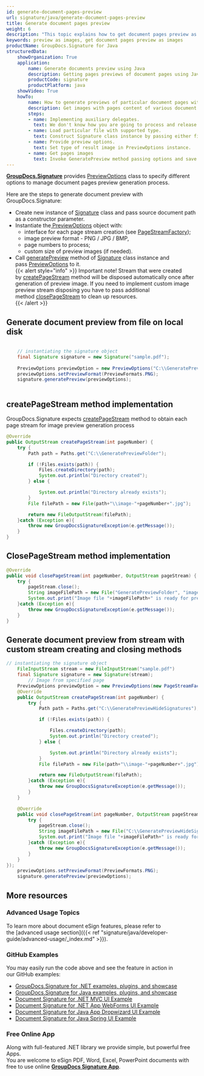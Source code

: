 ```yaml
---
id: generate-document-pages-preview
url: signature/java/generate-document-pages-preview
title: Generate document pages preview
weight: 6
description: "This topic explains how to get document pages preview as images with various options by GroupDocs.Signature API."
keywords: preview as images, get document pages preview as images
productName: GroupDocs.Signature for Java
structuredData:
    showOrganization: True
    application:    
        name: Generate documents preview using Java    
        description: Getting pages previews of document pages using Java language and GroupDocs.Signature for Java APIs
        productCode: signature
        productPlatform: java 
    showVideo: True
    howTo:
        name: How to generate previews of particular document pages with Java 
        description: Get images with pages content of various document types in Java
        steps:
        - name: Implementing auxiliary delegates.
          text: We don't know how you are going to process and release images, so you need to provide CreatePageStream and ReleasePageStream delegates. 
        - name: Load particular file with supported type.
          text: Construct Signature class instance by passing either file path or stream. 
        - name: Provide preview options. 
          text: Set type of result image in PreviewOptions instance.
        - name: Get pages images
          text: Invoke GeneratePreview method passing options and save page images by method from CreatePageStream delegate.
---
```

[**GroupDocs.Signature**](https://products.groupdocs.com/signature/java) provides [PreviewOptions](https://apireference.groupdocs.com/java/signature/com.groupdocs.signature.options/PreviewOptions) class to specify different options to manage document pages preview generation process.  
  
Here are the steps to generate document preview with GroupDocs.Signature:
*   Create new instance of [Signature](https://apireference.groupdocs.com/java/signature/com.groupdocs.signature/Signature) class and pass source document path as a constructor parameter.
*   Instantiate the[ PreviewOptions](https://apireference.groupdocs.com/java/signature/com.groupdocs.signature.options/PreviewOptions) object with:     
    *   interface for each page stream creation (see [PageStreamFactory](https://apireference.groupdocs.com/java/signature/com.groupdocs.signature.options/PageStreamFactory));         
    *   image preview format - PNG / JPG / BMP,         
    *   page numbers to process;        
    *   custom size of preview images (if needed).         
*   Call [generatePreview](https://apireference.groupdocs.com/java/signature/com.groupdocs.signature/Signature#generatePreview(com.groupdocs.signature.options.PreviewOptions)) method of [Signature](https://apireference.groupdocs.com/java/signature/com.groupdocs.signature/Signature) class instance and pass [PreviewOptions](https://apireference.groupdocs.com/java/signature/com.groupdocs.signature.options/PreviewOptions) to it.       
{{< alert style="info" >}}
Important note! Stream that were created by [createPageStream](https://apireference.groupdocs.com/java/signature/com.groupdocs.signature.options/PageStreamFactory#createPageStream(int)) method will be disposed automatically once after generation of preview image. If you need to implement custom image preview stream disposing you have to pass additional method [closePageStream](https://apireference.groupdocs.com/java/signature/com.groupdocs.signature.options/PageStreamFactory#closePageStream(int,%20java.io.OutputStream)) to clean up resources.  
{{< /alert >}}


## Generate document preview from file on local disk

```java
   
	// instantiating the signature object
    final Signature signature = new Signature("sample.pdf");
     
	PreviewOptions previewOption = new PreviewOptions("C:\\GeneratePreviewHideSignatures\\image.jpg", 0);
	previewOptions.setPreviewFormat(PreviewFormats.PNG);
	signature.generatePreview(previewOptions);
    

```

## createPageStream method implementation

GroupDocs.Signature expects [createPageStream](https://apireference.groupdocs.com/java/signature/com.groupdocs.signature.options/PageStreamFactory#createPageStream(int)) method to obtain each page stream for image preview generation process

```java
@Override
public OutputStream createPageStream(int pageNumber) {
    try {
        Path path = Paths.get("C:\\GeneratePreviewFolder");

        if (!Files.exists(path)) {
            Files.createDirectory(path);
            System.out.println("Directory created");
        } else {

            System.out.println("Directory already exists");
        }
        File filePath = new File(path+"\\image-"+pageNumber+".jpg");

        return new FileOutputStream(filePath);
    }catch (Exception e){
        throw new GroupDocsSignatureException(e.getMessage());
    }
}
```

## ClosePageStream method implementation

```java
@Override
public void closePageStream(int pageNumber, OutputStream pageStream) {
    try {
        pageStream.close();
        String imageFilePath = new File("GeneratePreviewFolder", "image-" +pageNumber +  ".jpg").getPath();
        System.out.print("Image file "+imageFilePath+" is ready for preview");
    }catch (Exception e){
        throw new GroupDocsSignatureException(e.getMessage());
    }
}
```

## Generate document preview from stream with custom stream creating and closing methods

```java
// instantiating the signature object
	FileInputStream stream = new FileInputStream("sample.pdf")
    final Signature signature = new Signature(stream);
        // Image from specified page
	PreviewOptions previewOption = new PreviewOptions(new PageStreamFactory() {
    @Override
    public OutputStream createPageStream(int pageNumber) {
        try {
            Path path = Paths.get("C:\\GeneratePreviewHideSignatures");

            if (!Files.exists(path)) {

                Files.createDirectory(path);
                System.out.println("Directory created");
            } else {

                System.out.println("Directory already exists");
            }
            File filePath = new File(path+"\\image-"+pageNumber+".jpg");

            return new FileOutputStream(filePath);
        }catch (Exception e){
            throw new GroupDocsSignatureException(e.getMessage());
        }
    }

    @Override
    public void closePageStream(int pageNumber, OutputStream pageStream) {
        try {
            pageStream.close();
            String imageFilePath = new File("C:\\GeneratePreviewHideSignatures", "image-" +pageNumber +  ".jpg").getPath();
            System.out.print("Image file "+imageFilePath+" is ready for preview");
        }catch (Exception e){
            throw new GroupDocsSignatureException(e.getMessage());
        }
    }
});
	previewOptions.setPreviewFormat(PreviewFormats.PNG);
	signature.generatePreview(previewOptions);


```

## More resources 

### Advanced Usage Topics 

To learn more about document eSign features, please refer to the [advanced usage section]({{< ref "signature/java/developer-guide/advanced-usage/_index.md" >}}).

### GitHub Examples  

You may easily run the code above and see the feature in action in our GitHub examples:

*   [GroupDocs.Signature for .NET examples, plugins, and showcase](https://github.com/groupdocs-signature/GroupDocs.Signature-for-.NET)    
*   [GroupDocs.Signature for Java examples, plugins, and showcase](https://github.com/groupdocs-signature/GroupDocs.Signature-for-Java)    
*   [Document Signature for .NET MVC UI Example](https://github.com/groupdocs-signature/GroupDocs.Signature-for-.NET-MVC)    
*   [Document Signature for .NET App WebForms UI Example](https://github.com/groupdocs-signature/GroupDocs.Signature-for-.NET-WebForms)    
*   [Document Signature for Java App Dropwizard UI Example](https://github.com/groupdocs-signature/GroupDocs.Signature-for-Java-Dropwizard)   
*   [Document Signature for Java Spring UI Example](https://github.com/groupdocs-signature/GroupDocs.Signature-for-Java-Spring)
    

### Free Online App  

Along with full-featured .NET library we provide simple, but powerful free Apps.  
You are welcome to eSign PDF, Word, Excel, PowerPoint documents with free to use online **[GroupDocs Signature App](https://products.groupdocs.app/signature)**.
